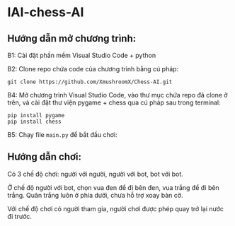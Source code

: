 # IAI-chess-AI

## Hướng dẫn mở chương trình:

B1: Cài đặt phần mềm Visual Studio Code + python

B2: Clone repo chứa code của chương trình bằng cú pháp:
```
git clone https://github.com/XmushroomX/Chess-AI.git
```

B4: Mở chương trình Visual Studio Code, vào thư mục chứa repo đã clone ở trên, và cài đặt thư viện pygame + chess qua cú pháp sau trong terminal:
```
pip install pygame
pip install chess
```

B5: Chạy file ```main.py``` để bắt đầu chơi:

## Hướng dẫn chơi:


Có 3 chế độ chơi: người với người, người với bot, bot với bot.

Ở chế độ người với bot, chọn vua đen để đi bên đen, vua trắng để đi bên trắng.
Quân trắng luôn ở phía dưới, chưa hỗ trợ xoay bàn cờ.

Với chế độ chơi có người tham gia, người chơi được phép quay trở lại nước đi trước.